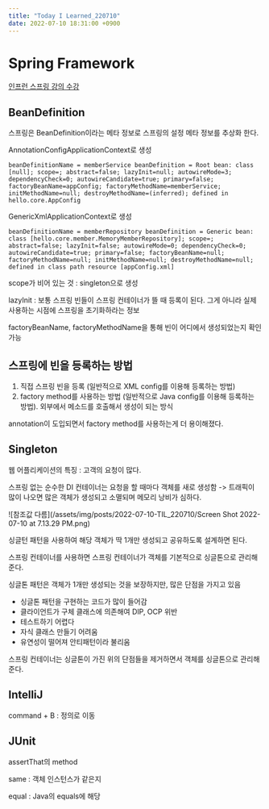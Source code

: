```yaml
---
title: "Today I Learned_220710"
date: 2022-07-10 18:31:00 +0900
---
```


# Spring Framework
[인프런 스프링 강의 수강](https://www.inflearn.com/course/%EC%8A%A4%ED%94%84%EB%A7%81-%ED%95%B5%EC%8B%AC-%EC%9B%90%EB%A6%AC-%EA%B8%B0%EB%B3%B8%ED%8E%B8/dashboard)

## BeanDefinition
스프링은 BeanDefinition이라는 메타 정보로 스프링의 설정 메타 정보를 추상화 한다.

AnnotationConfigApplicationContext로 생성

```
beanDefinitionName = memberService beanDefinition = Root bean: class [null]; scope=; abstract=false; lazyInit=null; autowireMode=3; dependencyCheck=0; autowireCandidate=true; primary=false; factoryBeanName=appConfig; factoryMethodName=memberService; initMethodName=null; destroyMethodName=(inferred); defined in hello.core.AppConfig
```

GenericXmlApplicationContext로 생성
```
beanDefinitionName = memberRepository beanDefinition = Generic bean: class [hello.core.member.MemoryMemberRepository]; scope=; abstract=false; lazyInit=false; autowireMode=0; dependencyCheck=0; autowireCandidate=true; primary=false; factoryBeanName=null; factoryMethodName=null; initMethodName=null; destroyMethodName=null; defined in class path resource [appConfig.xml]
```

scope가 비어 있는 것 : singleton으로 생성

lazyInit : 보통 스프링 빈들이 스프링 컨테이너가 뜰 때 등록이 된다. 그게 아니라 실제 사용하는 시점에 스프링을 초기화하라는 정보

factoryBeanName, factoryMethodName을 통해 빈이 어디에서 생성되었는지 확인 가능

## 스프링에 빈을 등록하는 방법
1. 직접 스프링 빈을 등록 (일반적으로 XML config를 이용해 등록하는 방법)
2. factory method를 사용하는 방법 (일반적으로 Java config를 이용해 등록하는 방법). 외부에서 메소드를 호출해서 생성이 되는 방식
   
annotation이 도입되면서 factory method를 사용하는게 더 용이해졌다.


## Singleton
웹 어플리케이션의 특징 : 고객의 요청이 많다.

스프링 없는 순수한 DI 컨테이너는 요청을 할 때마다 객체를 새로 생성함 -> 트래픽이 많이 나오면 많은 객체가 생성되고 소멸되며 메모리 낭비가 심하다.

![참조값 다름](/assets/img/posts/2022-07-10-TIL_220710/Screen Shot 2022-07-10 at 7.13.29 PM.png)

싱글턴 패턴을 사용하여 해당 객체가 딱 1개만 생성되고 공유하도록 설계하면 된다.

스프링 컨테이너를 사용하면 스프링 컨테이너가 객체를 기본적으로 싱글톤으로 관리해 준다.

싱글톤 패턴은 객체가 1개만 생성되는 것을 보장하지만, 많은 단점을 가지고 있음
- 싱글톤 패턴을 구현하는 코드가 많이 들어감
- 클라이언트가 구체 클래스에 의존해여 DIP, OCP 위반
- 테스트하기 어렵다
- 자식 클래스 만들기 어려움
- 유연성이 떨어져 안티패턴이라 불리움
  
스프링 컨테이너는 싱글톤이 가진 위의 단점들을 제거하면서 객체를 싱글톤으로 관리해 준다.

## IntelliJ
command + B : 정의로 이동

## JUnit
assertThat의 method

same : 객체 인스턴스가 같은지

equal : Java의 equals에 해당